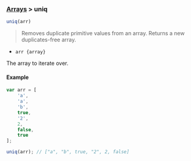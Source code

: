 ### [Arrays](../) > uniq

```js
uniq(arr)
```

> Removes duplicate primitive values from an array. Returns a new duplicates-free array.

- <code>arr {array}</code>

The array to iterate over.

#### Example
```js
var arr = [
	'a',
	'a',
	'b',
	true,
	'2',
	2,
	false,
	true
];

uniq(arr); // ["a", "b", true, "2", 2, false]
```

